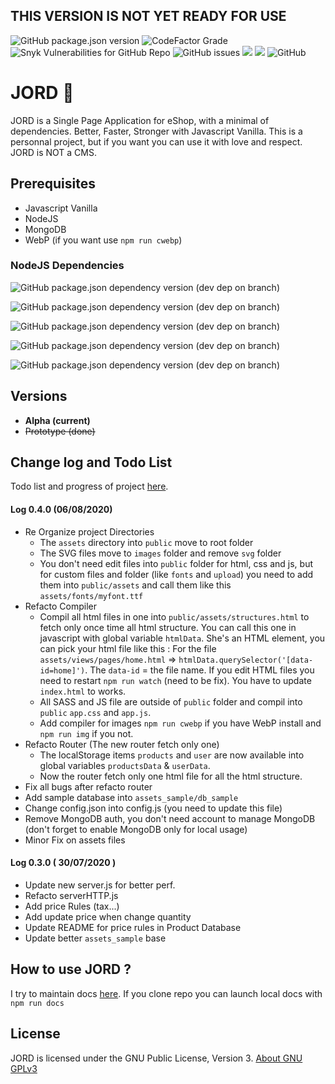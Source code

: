 ## **THIS VERSION IS NOT YET READY FOR USE**

![GitHub package.json version](https://img.shields.io/github/package-json/v/andreleclercq/jord?style=for-the-badge)
![CodeFactor Grade](https://img.shields.io/codefactor/grade/github/andreleclercq/jord/master?style=for-the-badge)
![Snyk Vulnerabilities for GitHub Repo](https://img.shields.io/snyk/vulnerabilities/github/andreleclercq/jord?style=for-the-badge)
![GitHub issues](https://img.shields.io/github/issues-raw/andreleclercq/jord?style=for-the-badge)
![](https://img.shields.io/github/languages/count/AndreLeclercq/JORD?style=for-the-badge)
![](https://img.shields.io/github/repo-size/andreleclercq/jord?style=for-the-badge)
![GitHub](https://img.shields.io/github/license/andreleclercq/jord?style=for-the-badge)

# JORD 🌱
JORD is a Single Page Application for eShop, with a minimal of dependencies. Better, Faster, Stronger with Javascript Vanilla.
This is a personnal project, but if you want you can use it with love and respect. JORD is NOT a CMS.

## Prerequisites
* Javascript Vanilla
* NodeJS
* MongoDB
* WebP (if you want use `npm run cwebp`)

### NodeJS Dependencies
![GitHub package.json dependency version (dev dep on branch)](https://img.shields.io/github/package-json/dependency-version/andreleclercq/jord/dev/argon2?style=for-the-badge)

![GitHub package.json dependency version (dev dep on branch)](https://img.shields.io/github/package-json/dependency-version/andreleclercq/jord/dev/mongodb?style=for-the-badge)

![GitHub package.json dependency version (dev dep on branch)](https://img.shields.io/github/package-json/dependency-version/andreleclercq/jord/dev/nodemailer?style=for-the-badge)

![GitHub package.json dependency version (dev dep on branch)](https://img.shields.io/github/package-json/dependency-version/andreleclercq/jord/dev/sass?style=for-the-badge)

![GitHub package.json dependency version (dev dep on branch)](https://img.shields.io/github/package-json/dependency-version/andreleclercq/jord/dev/terser?style=for-the-badge)



## Versions
* **Alpha (current)**
* ~~Prototype (done)~~

## Change log and Todo List
Todo list and progress of project [here](https://github.com/AndreLeclercq/JORD/projects/2).

#### Log 0.4.0 (06/08/2020)
* Re Organize project Directories
    * The `assets` directory into `public` move to root folder
    * The SVG files move to `images` folder and remove `svg` folder
    * You don't need edit files into `public` folder for html, css and js, but for custom files and folder (like `fonts` and `upload`) you need to add them into `public/assets` and call them like this `assets/fonts/myfont.ttf`
* Refacto Compiler 
    * Compil all html files in one into `public/assets/structures.html` to fetch only once time all html structure. You can call this one in javascript with global variable `htmlData`. She's an HTML element, you can pick your html file like this : For the file `assets/views/pages/home.html` => `htmlData.querySelector('[data-id=home]')`. The `data-id` = the file name. If you edit HTML files you need to restart `npm run watch` (need to be fix). You have to update `index.html` to works.
    * All SASS and JS file are outside of `public` folder and compil into `public` `app.css` and `app.js`.
    * Add compiler for images `npm run cwebp` if you have WebP install and `npm run img` if you not.
* Refacto Router (The new router fetch only one)
    * The localStorage items `products` and `user` are now available into global variables `productsData` & `userData`.
    * Now the router fetch only one html file for all the html structure.
* Fix all bugs after refacto router
* Add sample database into `assets_sample/db_sample`
* Change config.json into config.js (you need to update this file)
* Remove MongoDB auth, you don't need account to manage MongoDB (don't forget to enable MongoDB only for local usage)
* Minor Fix on assets files

#### Log 0.3.0 ( 30/07/2020 )
* Update new server.js for better perf.
* Refacto serverHTTP.js
* Add price Rules (tax...)
* Add update price when change quantity
* Update README for price rules in Product Database
* Update better `assets_sample` base


## How to use JORD ?
I try to maintain docs [here](https://andreleclercq.github.io/JORD/).
If you clone repo you can launch local docs with `npm run docs`

## License
JORD is licensed under the GNU Public License, Version 3.
[About GNU GPLv3](https://www.gnu.org/licenses/gpl-3.0.en.html)

